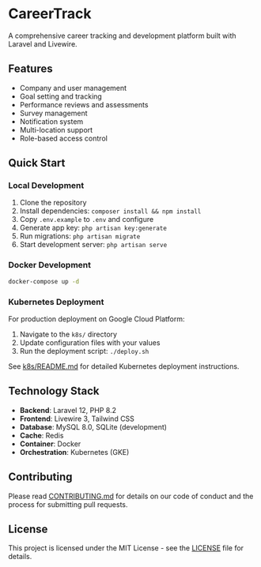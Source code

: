 # CareerTrack

A comprehensive career tracking and development platform built with Laravel and Livewire.

## Features

- Company and user management
- Goal setting and tracking
- Performance reviews and assessments
- Survey management
- Notification system
- Multi-location support
- Role-based access control

## Quick Start

### Local Development

1. Clone the repository
2. Install dependencies: `composer install && npm install`
3. Copy `.env.example` to `.env` and configure
4. Generate app key: `php artisan key:generate`
5. Run migrations: `php artisan migrate`
6. Start development server: `php artisan serve`

### Docker Development

```bash
docker-compose up -d
```

### Kubernetes Deployment

For production deployment on Google Cloud Platform:

1. Navigate to the `k8s/` directory
2. Update configuration files with your values
3. Run the deployment script: `./deploy.sh`

See [k8s/README.md](k8s/README.md) for detailed Kubernetes deployment instructions.

## Technology Stack

- **Backend**: Laravel 12, PHP 8.2
- **Frontend**: Livewire 3, Tailwind CSS
- **Database**: MySQL 8.0, SQLite (development)
- **Cache**: Redis
- **Container**: Docker
- **Orchestration**: Kubernetes (GKE)

## Contributing

Please read [CONTRIBUTING.md](CONTRIBUTING.md) for details on our code of conduct and the process for submitting pull requests.

## License

This project is licensed under the MIT License - see the [LICENSE](LICENSE) file for details.
